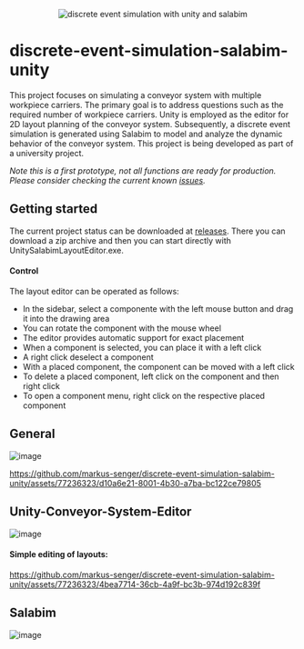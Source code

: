 <p align="center">
<img src="https://github.com/markus-senger/discrete-event-simulation-salabim-unity/assets/77236323/eaaae0e5-ec12-4796-aa03-88360e84e36d" alt="discrete event simulation with unity and salabim" title="discrete event simulation with unity and salabim">
</p>

# discrete-event-simulation-salabim-unity
This project focuses on simulating a conveyor system with multiple workpiece carriers. The primary goal is to address questions such as the required number of workpiece carriers. Unity is employed as the editor for 2D layout planning of the conveyor system. Subsequently, a discrete event simulation is generated using Salabim to model and analyze the dynamic behavior of the conveyor system. This project is being developed as part of a university project.

*Note this is a first prototype, not all functions are ready for production.* *Please consider checking the current known [issues](https://github.com/markus-senger/discrete-event-simulation-salabim-unity/issues).*

## Getting started
The current project status can be downloaded at [releases](https://github.com/markus-senger/discrete-event-simulation-salabim-unity/releases). There you can download a zip archive and then you can start directly with UnitySalabimLayoutEditor.exe.

#### Control
The layout editor can be operated as follows:
- In the sidebar, select a componente with the left mouse button and drag it into the drawing area
- You can rotate the component with the mouse wheel
- The editor provides automatic support for exact placement
- When a component is selected, you can place it with a left click
- A right click deselect a component
- With a placed component, the component can be moved with a left click
- To delete a placed component, left click on the component and then right click
- To open a component menu, right click on the respective placed component

## General

![image](https://github.com/markus-senger/discrete-event-simulation-salabim-unity/assets/77236323/b2406636-b30f-4f67-830b-22da37a58b06)

https://github.com/markus-senger/discrete-event-simulation-salabim-unity/assets/77236323/d10a6e21-8001-4b30-a7ba-bc122ce79805


## Unity-Conveyor-System-Editor

![image](https://github.com/markus-senger/discrete-event-simulation-salabim-unity/assets/77236323/a32c5006-8956-4484-81ba-9bd6f87b84fc)


#### Simple editing of layouts:

https://github.com/markus-senger/discrete-event-simulation-salabim-unity/assets/77236323/4bea7714-36cb-4a9f-bc3b-974d192c839f


## Salabim
  
![image](https://github.com/markus-senger/discrete-event-simulation-salabim-unity/assets/77236323/5249cf12-cad5-4d95-970e-fabc261611c2)






